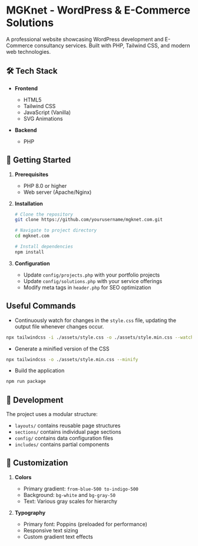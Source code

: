 # MGKnet - WordPress & E-Commerce Solutions

A professional website showcasing WordPress development and E-Commerce consultancy services. Built with PHP, Tailwind CSS, and modern web technologies.

## 🛠 Tech Stack

- **Frontend**
  - HTML5
  - Tailwind CSS
  - JavaScript (Vanilla)
  - SVG Animations
  
- **Backend**
  - PHP

## 🚦 Getting Started

1. **Prerequisites**
   - PHP 8.0 or higher
   - Web server (Apache/Nginx)

2. **Installation**

   ```bash
   # Clone the repository
   git clone https://github.com/yourusername/mgknet.com.git
   
   # Navigate to project directory
   cd mgknet.com
   
   # Install dependencies
   npm install

   ```

3. **Configuration**
   - Update `config/projects.php` with your portfolio projects
   - Update `config/solutions.php` with your service offerings
   - Modify meta tags in `header.php` for SEO optimization

## Useful Commands

- Continuously watch for changes in the `style.css` file, updating the output file whenever changes occur.

```bash
npx tailwindcss -i ./assets/style.css -o ./assets/style.min.css --watch
```

* Generate a minified version of the CSS

```bash
npx tailwindcss -o ./assets/style.min.css --minify 
```

* Build the application

```bash
npm run package
```

## 🔧 Development

The project uses a modular structure:

- `layouts/` contains reusable page structures
- `sections/` contains individual page sections
- `config/` contains data configuration files
- `includes/` contains partial components

## 🎨 Customization

1. **Colors**
   - Primary gradient: `from-blue-500 to-indigo-500`
   - Background: `bg-white` and `bg-gray-50`
   - Text: Various gray scales for hierarchy

2. **Typography**
   - Primary font: Poppins (preloaded for performance)
   - Responsive text sizing
   - Custom gradient text effects
